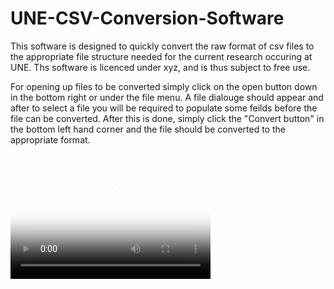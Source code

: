 # UNE-CSV-Conversion-Software

This software is designed to quickly convert the raw format of csv files to the appropriate file structure needed for the current research occuring at UNE. Ths software is licenced under xyz, and is thus subject to free use.


For opening up files to be converted simply click on the open button down in the bottom right or under the file menu. A file dialouge should appear and after to select a file you will be required to populate some feilds before the file can be converted. After this is done, simply click the "Convert button" in the bottom left hand corner and the file should be converted to the appropriate format.

<video src="https://i.imgur.com/A46I8KP.gifv" poster="poster.jpg" width="320" height="200" controls preload></video>
